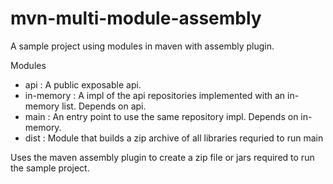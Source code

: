 mvn-multi-module-assembly
=========================

A sample project using modules in maven with assembly plugin.

Modules

- api       : A public exposable api.
- in-memory : A impl of the api repositories implemented with an in-memory list. Depends on api.
- main      : An entry point to use the same repository impl. Depends on in-memory.
- dist      : Module that builds a zip archive of all libraries requried to run main


Uses the maven assembly plugin to create a zip file or jars required to run the sample project.

